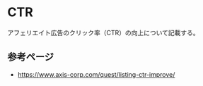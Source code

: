 # CTR

アフェリエイト広告のクリック率（CTR）の向上について記載する。

## 参考ページ

- https://www.axis-corp.com/quest/listing-ctr-improve/